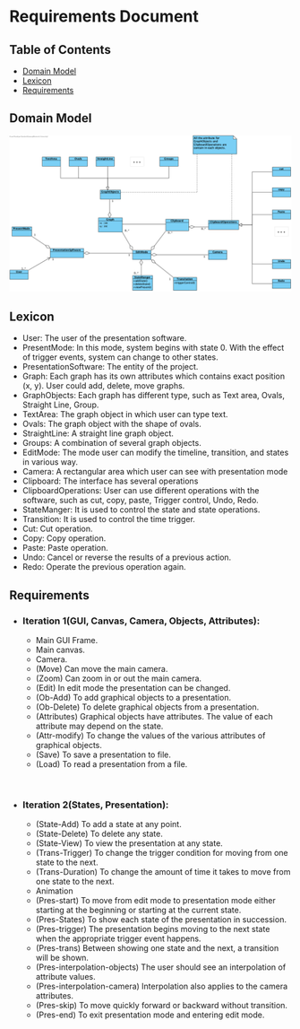 # Requirements Document

## Table of Contents
    
 - [Domain Model](#domain-model)
 - [Lexicon](#lexicon)
 - [Requirements](#requirements)

## Domain Model
![Domain model](res/DomainDiagram_new1_.png)


## Lexicon

- User: The user of the presentation software.
- PresentMode: In this mode, system begins with state 0. With the effect of trigger events, system can change to other states.
- PresentationSoftware: The entity of the project.
- Graph: Each graph has its own attributes which contains exact position (x, y). User could add, delete, move graphs.
- GraphObjects: Each graph has different type, such as Text area, Ovals, Straight Line, Group.
- TextArea: The graph object in which user can type text.
- Ovals: The graph object with the shape of ovals.
- StraightLine: A straight line graph object.
- Groups: A combination of several graph objects.
- EditMode: The mode user can modify the timeline, transition, and states in various way. 
- Camera: A rectangular area which user can see with presentation mode
- Clipboard: The interface has several operations
- ClipboardOperations: User can use different operations with the software, such as cut, copy, paste, Trigger control, Undo, Redo. 
- StateManger: It is used to control the state and state operations.
- Transition: It is used to control the time trigger.
- Cut: Cut operation.
- Copy: Copy operation.
- Paste: Paste operation.
- Undo: Cancel or reverse the results of a previous action.
- Redo: Operate the previous operation again.


## Requirements

+ ### __Iteration 1__(GUI, Canvas, Camera, Objects, Attributes):
  + Main GUI Frame.
  + Main canvas.
  + Camera.
  + (Move) Can move the main camera.
  + (Zoom) Can zoom in or out the main camera.
  + (Edit) In edit mode the presentation can be changed.
  + (Ob-Add) To add graphical objects to a presentation.
  + (Ob-Delete) To delete graphical objects from a presentation.
  + (Attributes) Graphical objects have attributes. The value of each attribute may depend on the state.
  + (Attr-modify) To change the values of the various attributes of graphical objects.
  + (Save) To save a presentation to file.
  + (Load) To read a presentation from a file.  
<br/>

+ ### __Iteration 2__(States, Presentation):
  + (State-Add) To add a state at any point.
  + (State-Delete) To delete any state.
  + (State-View) To view the presentation at any state.
  + (Trans-Trigger) To change the trigger condition for moving from one state to the next.
  + (Trans-Duration) To change the amount of time it takes to move from one state to the next.
  + Animation
  + (Pres-start) To move from edit mode to presentation mode either starting at the beginning or starting at the current state.
  + (Pres-States) To show each state of the presentation in succession.
  + (Pres-trigger) The presentation begins moving to the next state when the appropriate trigger event happens.
  + (Pres-trans) Between showing one state and the next, a transition will be shown.
  + (Pres-interpolation-objects) The user should see an interpolation of attribute values.
  + (Pres-interpolation-camera) Interpolation also applies to the camera attributes.
  + (Pres-skip) To move quickly forward or backward without transition.
  + (Pres-end) To exit presentation mode and entering edit mode.
